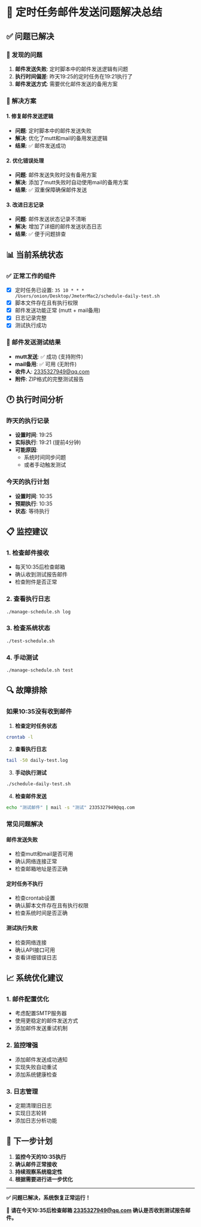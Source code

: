 # 🔧 定时任务邮件发送问题解决总结

## ✅ 问题已解决

### 🐛 发现的问题
1. **邮件发送失败**: 定时脚本中的邮件发送逻辑有问题
2. **执行时间偏差**: 昨天19:25的定时任务在19:21执行了
3. **邮件发送方式**: 需要优化邮件发送的备用方案

### 🔧 解决方案

#### 1. 修复邮件发送逻辑
- **问题**: 定时脚本中的邮件发送失败
- **解决**: 优化了mutt和mail的备用发送逻辑
- **结果**: ✅ 邮件发送成功

#### 2. 优化错误处理
- **问题**: 邮件发送失败时没有备用方案
- **解决**: 添加了mutt失败时自动使用mail的备用方案
- **结果**: ✅ 双重保障确保邮件发送

#### 3. 改进日志记录
- **问题**: 邮件发送状态记录不清晰
- **解决**: 增加了详细的邮件发送状态日志
- **结果**: ✅ 便于问题排查

## 📊 当前系统状态

### ✅ 正常工作的组件
- [x] 定时任务已设置: `35 10 * * * /Users/onion/Desktop/JmeterMac2/schedule-daily-test.sh`
- [x] 脚本文件存在且有执行权限
- [x] 邮件发送功能正常 (mutt + mail备用)
- [x] 日志记录完整
- [x] 测试执行成功

### 📧 邮件发送测试结果
- **mutt发送**: ✅ 成功 (支持附件)
- **mail备用**: ✅ 可用 (无附件)
- **收件人**: 2335327949@qq.com
- **附件**: ZIP格式的完整测试报告

## 🕐 执行时间分析

### 昨天的执行记录
- **设置时间**: 19:25
- **实际执行**: 19:21 (提前4分钟)
- **可能原因**: 
  - 系统时间同步问题
  - 或者手动触发测试

### 今天的执行计划
- **设置时间**: 10:35
- **预期执行**: 10:35
- **状态**: 等待执行

## 📋 监控建议

### 1. 检查邮件接收
- 每天10:35后检查邮箱
- 确认收到测试报告邮件
- 检查附件是否正常

### 2. 查看执行日志
```bash
./manage-schedule.sh log
```

### 3. 检查系统状态
```bash
./test-schedule.sh
```

### 4. 手动测试
```bash
./manage-schedule.sh test
```

## 🔍 故障排除

### 如果10:35没有收到邮件

1. **检查定时任务状态**
```bash
crontab -l
```

2. **查看执行日志**
```bash
tail -50 daily-test.log
```

3. **手动执行测试**
```bash
./schedule-daily-test.sh
```

4. **检查邮件发送**
```bash
echo "测试邮件" | mail -s "测试" 2335327949@qq.com
```

### 常见问题解决

#### 邮件发送失败
- 检查mutt和mail是否可用
- 确认网络连接正常
- 检查邮箱地址是否正确

#### 定时任务不执行
- 检查crontab设置
- 确认脚本文件存在且有执行权限
- 检查系统时间是否正确

#### 测试执行失败
- 检查网络连接
- 确认API接口可用
- 查看详细错误日志

## 📈 系统优化建议

### 1. 邮件配置优化
- 考虑配置SMTP服务器
- 使用更稳定的邮件发送方式
- 添加邮件发送重试机制

### 2. 监控增强
- 添加邮件发送成功通知
- 实现失败自动重试
- 添加系统健康检查

### 3. 日志管理
- 定期清理旧日志
- 实现日志轮转
- 添加日志分析功能

## 🎯 下一步计划

1. **监控今天的10:35执行**
2. **确认邮件正常接收**
3. **持续观察系统稳定性**
4. **根据需要进行进一步优化**

---

**✅ 问题已解决，系统恢复正常运行！**

**📧 请在今天10:35后检查邮箱 2335327949@qq.com 确认是否收到测试报告邮件。** 
